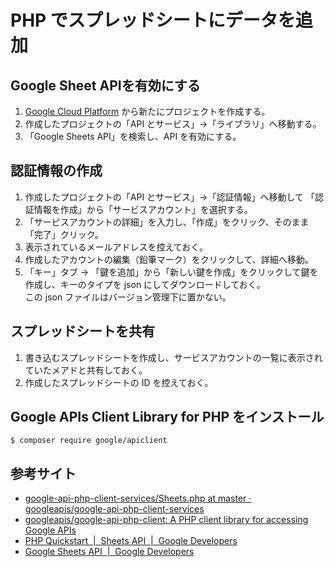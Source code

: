 # PHP でスプレッドシートにデータを追加

## Google Sheet APIを有効にする

1. [Google Cloud Platform](https://console.cloud.google.com/?hl=JA) から新たにプロジェクトを作成する。
2. 作成したプロジェクトの「API とサービス」->「ライブラリ」へ移動する。
3. 「Google Sheets API」を検索し、API を有効にする。

## 認証情報の作成

1. 作成したプロジェクトの「API とサービス」->「認証情報」へ移動して 「認証情報を作成」から「サービスアカウント」を選択する。
2. 「サービスアカウントの詳細」を入力し、「作成」をクリック、そのまま「完了」クリック。
3. 表示されているメールアドレスを控えておく。
4. 作成したアカウントの編集（鉛筆マーク）をクリックして、詳細へ移動。
5. 「キー」タブ -> 「鍵を追加」から「新しい鍵を作成」をクリックして鍵を作成し、キーのタイプを json にしてダウンロードしておく。  
この json ファイルはバージョン管理下に置かない。

## スプレッドシートを共有

1. 書き込むスプレッドシートを作成し、サービスアカウントの一覧に表示されていたメアドと共有しておく。
2. 作成したスプレッドシートの ID を控えておく。

## Google APIs Client Library for PHP をインストール

```
$ composer require google/apiclient
```

## 参考サイト

- [google-api-php-client-services/Sheets.php at master · googleapis/google-api-php-client-services](https://github.com/googleapis/google-api-php-client-services/blob/master/src/Sheets.php)
- [googleapis/google-api-php-client: A PHP client library for accessing Google APIs](https://github.com/googleapis/google-api-php-client)
- [PHP Quickstart  |  Sheets API  |  Google Developers](https://developers.google.com/sheets/api/quickstart/php)
- [Google Sheets API  |  Google Developers](https://developers.google.com/sheets/api/reference/rest)

